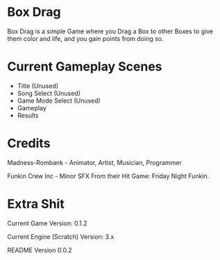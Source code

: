 # Box Drag
Box Drag is a simple Game where you Drag a Box to
other Boxes to give them color and life, and you
gain points from doing so.

# Current Gameplay Scenes
- Title (Unused)
- Song Select (Unused)
- Game Mode Select (Unused)
- Gameplay
- Results

# Credits
Madness-Rombank - Animator, Artist, Musician, Programmer

Funkin Crew Inc - Minor SFX From their Hit Game: Friday Night Funkin.


# Extra Shit
Current Game Version: 0.1.2

Current Engine (Scratch) Version: 3.x

README Version 0.0.2
